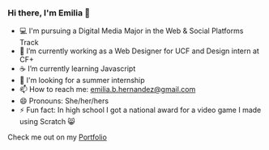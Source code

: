 ### Hi there, I'm Emilia 👋

- :computer: I'm pursuing a Digital Media Major in the Web & Social Platforms Track
- 🔭 I’m currently working as a Web Designer for UCF and Design intern at CF+
- :coffee: I’m currently learning Javascript
- 💬 I'm looking for a summer internship
- 📫 How to reach me: emilia.b.hernandez@gmail.com
- 😄 Pronouns: She/her/hers
- ⚡ Fun fact: In high school I got a national award for a video game I made using Scratch :smile_cat:

Check me out on my [Portfolio](https://emiliahhernandez.com)
